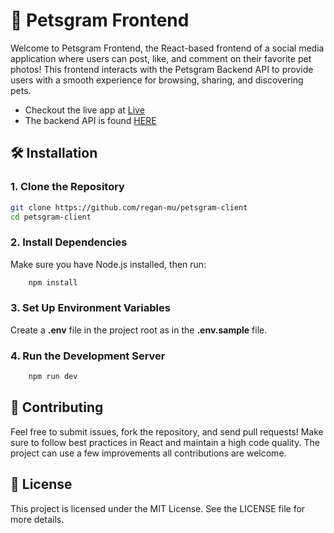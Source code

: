 # 🐾 Petsgram Frontend

Welcome to Petsgram Frontend, the React-based frontend of a social media application where users can post, like, and comment on their favorite pet photos! This frontend interacts with the Petsgram Backend API to provide users with a smooth experience for browsing, sharing, and discovering pets.

* Checkout the live app at [Live](https://petsgram-client.vercel.app/)
* The backend API is found [HERE](https://github.com/regan-mu/petsgram-backend)

## 🛠️ Installation

### 1. Clone the Repository

```bash
git clone https://github.com/regan-mu/petsgram-client
cd petsgram-client
```

### 2. Install Dependencies

Make sure you have Node.js installed, then run:

```bash
    npm install
```

### 3. Set Up Environment Variables

Create a **.env** file in the project root as in the **.env.sample** file.

### 4. Run the Development Server

```bash
    npm run dev
```

## 🤝 Contributing

Feel free to submit issues, fork the repository, and send pull requests! Make sure to follow best practices in React and maintain a high code quality. The project can use a few improvements all contributions are welcome.

## 📜 License

This project is licensed under the MIT License. See the LICENSE file for more details.
